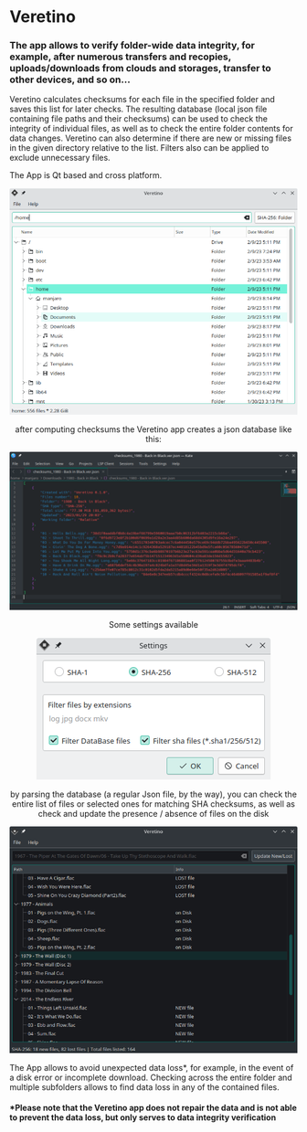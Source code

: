 # Veretino
### The app allows to verify folder-wide data integrity, for example, after numerous transfers and recopies, uploads/downloads from clouds and storages, transfer to other devices, and so on...

Veretino calculates checksums for each file in the specified folder and saves this list for later checks. The resulting database (local json file containing file paths and their checksums) can be used to check the integrity of individual files, as well as to check the entire folder contents for data changes.
Veretino can also determine if there are new or missing files in the given directory relative to the list.
Filters also can be applied to exclude unnecessary files.

The App is Qt based and cross platform.

<p align="center">
  <img src="screenshots/veretino_mainview.png">
</p>

<p align="center">
after computing checksums the Veretino app creates a json database like this:
</p>
<p align="center">
<img src="screenshots/jsondb_example.png">
</p>

<p align="center">
Some settings available
</p>

<p align="center">
  <img src="screenshots/veretino_settings.png">
</p>

<p align="center">
by parsing the database (a regular Json file, by the way), you can check the entire list of files or selected ones for matching SHA checksums, as well as check and update the presence / absence of files on the disk
</p>

<p align="center">
  <img src="screenshots/veretino_newlost.png">
</p>

The App allows to avoid unexpected data loss*, for example, in the event of a disk error or incomplete download. Checking across the entire folder and multiple subfolders allows to find data loss in any of the contained files.

#### *Please note that the Veretino app does not repair the data and is not able to prevent the data loss, but only serves to data integrity verification
